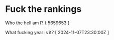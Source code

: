 # Fuck the rankings

Who the hell am I?
{ 5659653 }

What fucking year is it?
[ 2024-11-07T23:30:00Z ]
